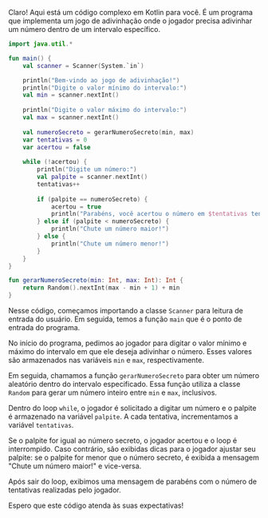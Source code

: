 Claro! Aqui está um código complexo em Kotlin para você. É um programa que implementa um jogo de adivinhação onde o jogador precisa adivinhar um número dentro de um intervalo específico.

```kotlin
import java.util.*

fun main() {
    val scanner = Scanner(System.`in`)

    println("Bem-vindo ao jogo de adivinhação!")
    println("Digite o valor mínimo do intervalo:")
    val min = scanner.nextInt()
    
    println("Digite o valor máximo do intervalo:")
    val max = scanner.nextInt()
    
    val numeroSecreto = gerarNumeroSecreto(min, max)
    var tentativas = 0
    var acertou = false
    
    while (!acertou) {
        println("Digite um número:")
        val palpite = scanner.nextInt()
        tentativas++
        
        if (palpite == numeroSecreto) {
            acertou = true
            println("Parabéns, você acertou o número em $tentativas tentativas!")
        } else if (palpite < numeroSecreto) {
            println("Chute um número maior!")
        } else {
            println("Chute um número menor!")
        }
    }
}

fun gerarNumeroSecreto(min: Int, max: Int): Int {
    return Random().nextInt(max - min + 1) + min
}
```

Nesse código, começamos importando a classe `Scanner` para leitura de entrada do usuário. Em seguida, temos a função `main` que é o ponto de entrada do programa.

No início do programa, pedimos ao jogador para digitar o valor mínimo e máximo do intervalo em que ele deseja adivinhar o número. Esses valores são armazenados nas variáveis `min` e `max`, respectivamente.

Em seguida, chamamos a função `gerarNumeroSecreto` para obter um número aleatório dentro do intervalo especificado. Essa função utiliza a classe `Random` para gerar um número inteiro entre `min` e `max`, inclusivos.

Dentro do loop `while`, o jogador é solicitado a digitar um número e o palpite é armazenado na variável `palpite`. A cada tentativa, incrementamos a variável `tentativas`.

Se o palpite for igual ao número secreto, o jogador acertou e o loop é interrompido. Caso contrário, são exibidas dicas para o jogador ajustar seu palpite: se o palpite for menor que o número secreto, é exibida a mensagem "Chute um número maior!" e vice-versa.

Após sair do loop, exibimos uma mensagem de parabéns com o número de tentativas realizadas pelo jogador.

Espero que este código atenda às suas expectativas!